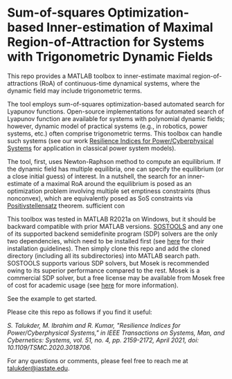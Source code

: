 # Sum-of-squares Optimization-based Inner-estimation of Maximal Region-of-Attraction for Systems with Trigonometric Dynamic Fields
This repo provides a MATLAB toolbox to inner-estimate maximal region-of-attractions (RoA) of continuous-time dynamical systems, where the dynamic field may include trigonometric terms.  

The tool employs sum-of-squares optimization-based automated search for Lyapunov functions. Open-source implementations for automated search of Lyapunov function are available for systems with polynomial dynamic fields; however, dynamic model of practical systems (e.g., in robotics, power systems, etc.) often comprise trigonometric terms. This toolbox can handle such systems (see our work [Resilience Indices for Power/Cyberphysical Systems](https://ieeexplore.ieee.org/abstract/document/9198917) for application in classical power system models).

The tool, first, uses Newton-Raphson method to compute an equilibrium. If the dynamic field has multiple equilibria, one can specify the equilibrium (or a close initial guess) of interest. In a nutshell, the search for an inner-estimate of a maximal RoA around the equilibrium is posed as an optimization problem involving multiple set emptiness constraints (thus nonconvex), which are equivalently posed as SoS constraints via [Positivstellensatz](https://www.mit.edu/~parrilo/ecc03_course/06_positivstellensatz.pdf) theorem. sufficient con

This toolbox was tested in MATLAB R2021a on Windows, but it should be backward compatible with prior MATLAB versions. [SOSTOOLS](https://www.cds.caltech.edu/sostools/) and any one of its supported backend semidefinite program (SDP) solvers are the only two dependencies, which need to be installed first (see [here](https://github.com/oxfordcontrol/SOSTOOLS) for their installation guidelines). Then simply clone this repo and add the cloned directory (including all its subdirectories) into MATLAB search path. SOSTOOLS supports various SDP solvers, but Mosek is recommended owing to its superior performance compared to the rest. Mosek is a commercial SDP solver, but a free license may be available from Mosek free of cost for academic usage (see [here](https://www.mosek.com/products/academic-licenses/) for more information).

See the example to get started. 

Please cite this repo as follows if you find it useful:

*S. Talukder, M. Ibrahim and R. Kumar, "Resilience Indices for Power/Cyberphysical Systems," in IEEE Transactions on Systems, Man, and Cybernetics: Systems, vol. 51, no. 4, pp. 2159-2172, April 2021, doi: 10.1109/TSMC.2020.3018706.*

For any questions or comments, please feel free to reach me at [talukder@iastate.edu](mailto:talukder@iastate.edu).
